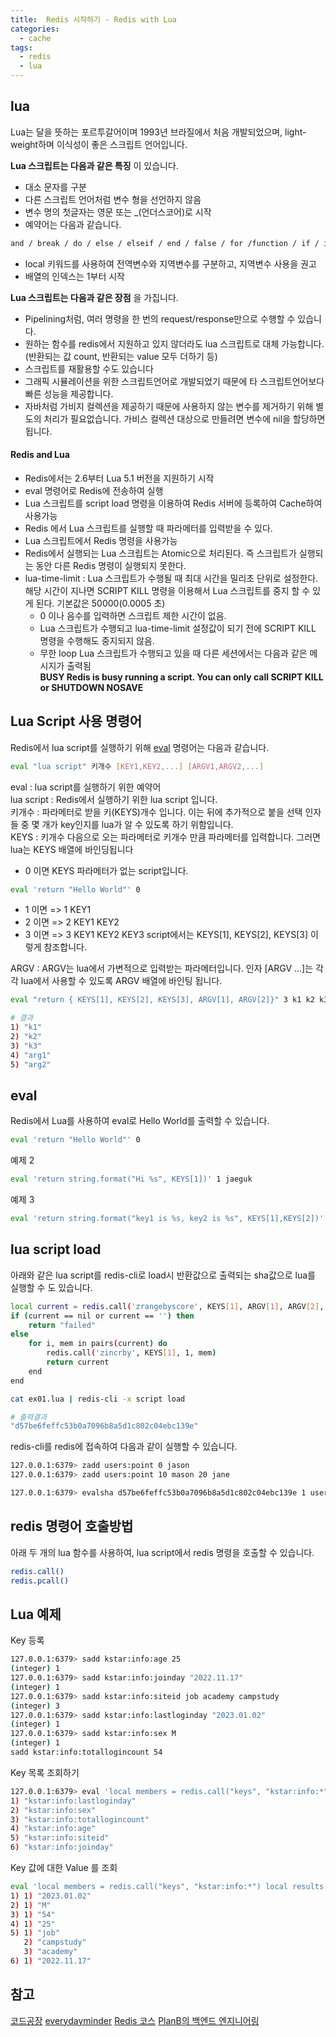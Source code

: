 ```yaml
---
title:  Redis 시작하기 - Redis with Lua
categories:
  - cache 
tags:
  - redis
  - lua
---
```

## lua
Lua는 달을 뜻하는 포르투갈어이며 1993년 브라질에서 처음 개발되었으며, light-weight하며 이식성이 좋은 스크립트 언어입니다.

__Lua 스크립트는 다음과 같은 특징__ 이 있습니다.
* 대소 문자를 구분
* 다른 스크립트 언어처럼 변수 형을 선언하지 않음 
* 변수 명의 첫글자는 영문 또는 _(언더스코어)로 시작 
* 예약어는 다음과 같습니다.
```bash
and / break / do / else / elseif / end / false / for /function / if / in / local / nil / not / or / repeat / then / true /until / while 
```
* local 키워드를 사용하여 전역변수와 지역변수를 구분하고, 지역변수 사용을 권고
* 배열의 인덱스는 1부터 시작 

__Lua 스크립트는 다음과 같은 장점__ 을 가집니다.

* Pipelining처럼, 여러 명령을 한 번의 request/response만으로 수행할 수 있습니다.
* 원하는 함수를 redis에서 지원하고 있지 않더라도 lua 스크립트로 대체 가능합니다.(반환되는 값 count, 반환되는 value 모두 더하기 등)
* 스크립트를 재활용할 수도 있습니다
* 그래픽 시뮬레이션을 위한 스크립트언어로 개발되었기 때문에 타 스크립트언어보다 빠른 성능을 제공합니다.
* 자바처럼 가비지 컬렉션을 제공하기 때문에 사용하지 않는 변수를 제거하기 위해 별도의 처리가 필요없습니다. 가비스 컬렉션 대상으로 만들려면 변수에 nil을 할당하면 됩니다. 

#### Redis and Lua
* Redis에서는 2.6부터 Lua 5.1 버전을 지원하기 시작
* eval 명령어로 Redis에 전송하여 실행 
* Lua 스크립트를 script load 명령을 이용하여 Redis 서버에 등록하여 Cache하여 사용가능
* Redis 에서 Lua 스크립트를 실행할 때 파라메터를 입력받을 수 있다.
* Lua 스크립트에서 Redis 명령을 사용가능 
* Redis에서 실행되는 Lua 스크립트는 Atomic으로 처리된다. 즉 스크립트가 실행되는 동안 다른 Redis 명령이 실행되지 못한다.
* lua-time-limit : Lua 스크립트가 수행될 때 최대 시간을 밀리초 단위로 설정한다. 해당 시간이 지나면 SCRIPT KILL 명령을 이용해서 Lua 스크립트를 중지 할 수 있게 된다. 기본값은  50000(0.0005 초)
  * 0 이나 음수를 입력하면 스크립트 제한 시간이 없음.  
  * Lua 스크립트가 수행되고 lua-time-limit 설정값이 되기 전에 SCRIPT KILL 명령을 수행해도 중지되지 않음.  
  * 무한 loop Lua 스크립트가 수행되고 있을 때 다른 세션에서는 다음과 같은 메시지가 출력됨   
  __BUSY Redis is busy running a script. You can only call SCRIPT KILL or SHUTDOWN NOSAVE__



## Lua Script 사용 명령어
Redis에서 lua script를 실행하기 위해 [eval](https://redis.io/commands/eval/) 명령어는 다음과 같습니다.
```bash
eval "lua script" 키개수 [KEY1,KEY2,...] [ARGV1,ARGV2,...]
```
eval : lua script를 실행하기 위한 예약어  
lua script : Redis에서 실행하기 위한 lua script 입니다.  
키개수 : 파라메터로 받을 키(KEYS)개수 입니다. 이는 뒤에 추가적으로 붙을 선택 인자들 중 몇 개가 key인지를 lua가 알 수 있도록 하기 위함입니다.  
KEYS : 키개수 다음으로 오는 파라메터로 키개수 만큼 파라메터를 입력합니다. 그러면 lua는 KEYS 배열에 바인딩됩니다 

* 0 이면  KEYS 파라메터가 없는 script입니다.
```bash
eval 'return "Hello World"' 0
```
* 1 이면  => 1 KEY1
* 2 이면  => 2 KEY1 KEY2
* 3 이면  => 3 KEY1 KEY2 KEY3
script에서는 KEYS[1], KEYS[2], KEYS[3]  이렇게 참조합니다.  

ARGV : ARGV는 lua에서 가변적으로 입력받는 파라메터입니다. 인자 [ARGV ...]는 각각 lua에서 사용할 수 있도록 ARGV 배열에 바인팅 됩니다.  

```bash
eval "return { KEYS[1], KEYS[2], KEYS[3], ARGV[1], ARGV[2]}" 3 k1 k2 k3 arg1 arg2

# 결과
1) "k1" 
2) "k2"
3) "k3"
4) "arg1"
5) "arg2"
```
## eval 
Redis에서 Lua를 사용하여 eval로 Hello World를 출력할 수 있습니다.
```bash
eval 'return "Hello World"' 0
```

예제 2
```bash
eval 'return string.format("Hi %s", KEYS[1])' 1 jaeguk
```

예제 3
```bash
eval 'return string.format("key1 is %s, key2 is %s", KEYS[1],KEYS[2])' 2 age score
```
## lua script load
아래와 같은 lua script를 redis-cli로 load시 반환값으로 출력되는 sha값으로 lua를 실행할 수 도 있습니다.
```bash
local current = redis.call('zrangebyscore', KEYS[1], ARGV[1], ARGV[2], 'LIMIT', ARGV[3], ARGV[4])
if (current == nil or current == '') then
    return "failed"
else
    for i, mem in pairs(current) do
        redis.call('zincrby', KEYS[1], 1, mem)
        return current
    end
end
```

```bash
cat ex01.lua | redis-cli -x script load

# 출력결과
"d57be6feffc53b0a7096b8a5d1c802c04ebc139e"

```
redis-cli를 redis에 접속하여 다음과 같이 실행할 수 있습니다.
```bash
127.0.0.1:6379> zadd users:point 0 jason
127.0.0.1:6379> zadd users:point 10 mason 20 jane

127.0.0.1:6379> evalsha d57be6feffc53b0a7096b8a5d1c802c04ebc139e 1 users:point -inf inf 0
```

## redis 명령어 호출방법
아래 두 개의 lua 함수를 사용하여, lua script에서 redis 명령을 호출할 수 있습니다.
```bash
redis.call()
redis.pcall()
```

## Lua 예제 
Key 등록 
```bash
127.0.0.1:6379> sadd kstar:info:age 25
(integer) 1
127.0.0.1:6379> sadd kstar:info:joinday "2022.11.17"
(integer) 1
127.0.0.1:6379> sadd kstar:info:siteid job academy campstudy
(integer) 3
127.0.0.1:6379> sadd kstar:info:lastloginday "2023.01.02"
(integer) 1
127.0.0.1:6379> sadd kstar:info:sex M
(integer) 1
sadd kstar:info:totallogincount 54
```
Key 목록 조회하기
```bash
127.0.0.1:6379> eval 'local members = redis.call("keys", "kstar:info:*") local results = {} for index,key in ipairs(members) do results[index] = key end return results'  0
1) "kstar:info:lastloginday"
2) "kstar:info:sex"
3) "kstar:info:totallogincount"
4) "kstar:info:age"
5) "kstar:info:siteid"
6) "kstar:info:joinday"
```

Key 값에 대한 Value 를 조회
```bash
eval 'local members = redis.call("keys", "kstar:info:*") local results = {} for index,key in ipairs(members) do results[index] = redis.call("smembers", key) end return results ' 0
1) 1) "2023.01.02"
2) 1) "M"
3) 1) "54"
4) 1) "25"
5) 1) "job"
   2) "campstudy"
   3) "academy"
6) 1) "2022.11.17"
```
## 참고
[코드공장](https://code-factory.tistory.com/13)
[everydayminder](https://luran.me/381)
[Redis 코스](http://www.w3big.com/ko/redis/sorted-sets-zrangebyscore.html#gsc.tab=0)
[PlanB의 백엔드 엔지니어링](https://planbs.tistory.com/entry/Redis-Eval)